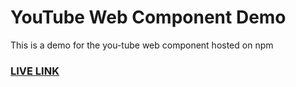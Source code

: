# YouTube Web Component Demo

This is a demo for the you-tube web component hosted on npm

### [LIVE LINK](https://niklus.github.io/you-tube-demo/)
